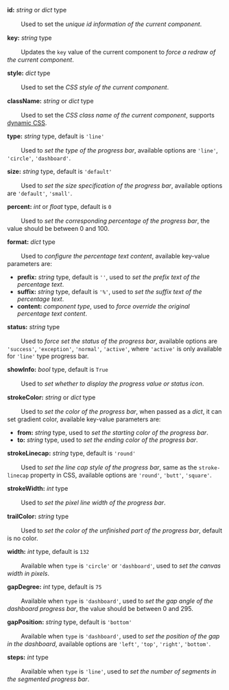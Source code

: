 **id:** *string* or *dict* type

　　 Used to set the *unique id information of the current component*.

**key:** *string* type

　　 Updates the `key` value of the current component to *force a redraw of the current component*.

**style:** *dict* type

　　 Used to set the *CSS style of the current component*.

**className:** *string* or *dict* type

　　 Used to set the *CSS class name of the current component*, supports [dynamic CSS](/advanced-classname).

**type:** *string* type, default is `'line'`

　　 Used to *set the type of the progress bar*, available options are `'line'`, `'circle'`, `'dashboard'`.

**size:** *string* type, default is `'default'`

　　 Used to *set the size specification of the progress bar*, available options are `'default'`, `'small'`.

**percent:** *int* or *float* type, default is `0`

　　 Used to *set the corresponding percentage of the progress bar*, the value should be between 0 and 100.

**format:** *dict* type

　　 Used to *configure the percentage text content*, available key-value parameters are:

- **prefix:** *string* type, default is `''`, used to *set the prefix text of the percentage text*.
- **suffix:** *string* type, default is `'%'`, used to *set the suffix text of the percentage text*.
- **content:** *component type*, used to *force override the original percentage text content*.

**status:** *string* type

　　 Used to *force set the status of the progress bar*, available options are `'success'`, `'exception'`, `'normal'`, `'active'`, where `'active'` is only available for `'line'` type progress bar.

**showInfo:** *bool* type, default is `True`

　　 Used to *set whether to display the progress value or status icon*.

**strokeColor:** *string* or *dict* type

　　 Used to *set the color of the progress bar*, when passed as a *dict*, it can set gradient color, available key-value parameters are:

- **from:** *string* type, used to *set the starting color of the progress bar*.
- **to:** *string* type, used to *set the ending color of the progress bar*.

**strokeLinecap:** *string* type, default is `'round'`

　　 Used to *set the line cap style of the progress bar*, same as the `stroke-linecap` property in CSS, available options are `'round'`, `'butt'`, `'square'`.

**strokeWidth:** *int* type

　　 Used to *set the pixel line width of the progress bar*.

**trailColor:** *string* type

　　 Used to *set the color of the unfinished part of the progress bar*, default is no color.

**width:** *int* type, default is `132`

　　 Available when `type` is `'circle'` or `'dashboard'`, used to *set the canvas width in pixels*.

**gapDegree:** *int* type, default is `75`

　　 Available when `type` is `'dashboard'`, used to *set the gap angle of the dashboard progress bar*, the value should be between 0 and 295.

**gapPosition:** *string* type, default is `'bottom'`

　　 Available when `type` is `'dashboard'`, used to *set the position of the gap in the dashboard*, available options are `'left'`, `'top'`, `'right'`, `'bottom'`.

**steps:** *int* type

　　 Available when `type` is `'line'`, used to *set the number of segments in the segmented progress bar*.



